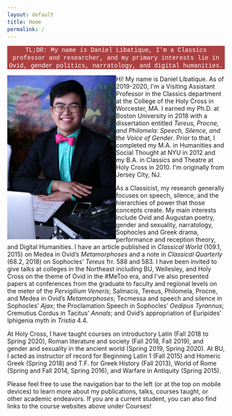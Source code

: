 ```yaml
---
layout: default
title: Home
permalink: /
---
```


<p align="center" style="background-color:#ac4142; color:#FFFFFF;"><span style="font-family:Courier;">TL;DR: My name is Daniel Libatique, I'm a Classics professor and researcher, and my primary interests lie in Ovid, gender politics, narratology, and digital humanities.</span></p>

<img align="left" src="../images/headshot.jpg" style="float" width="50%">

Hi! My name is Daniel Libatique. As of 2019-2020, I'm a Visiting Assistant Professor in the Classics department at the College of the Holy Cross in Worcester, MA. I earned my Ph.D. at Boston University in 2018 with a dissertation entitled *Tereus, Procne, and Philomela: Speech, Silence, and the Voice of Gender*. Prior to that, I completed my M.A. in Humanities and Social Thought at NYU in 2012 and my B.A. in Classics and Theatre at Holy Cross in 2010. I'm originally from Jersey City, NJ.

As a Classicist, my research generally focuses on speech, silence, and the hierarchies of power that those concepts create. My main interests include Ovid and Augustan poetry, gender and sexuality, narratology, Sophocles and Greek drama, performance and reception theory, and Digital Humanities. I have an article published in *Classical World* (109.1, 2015) on Medea in Ovid’s *Metamorphoses* and a note in *Classical Quarterly* (68.2, 2018) on Sophocles’ *Tereus* frr. 588 and 583. I have been invited to give talks at colleges in the Northeast including BU, Wellesley, and Holy Cross on the theme of Ovid in the #MeToo era, and I've also presented papers at conferences from the graduate to faculty and regional levels on the meter of the *Pervigilium Veneris*; Salmacis, Tereus, Philomela, Procne, and Medea in Ovid’s *Metamorphoses*; Tecmessa and speech and silence in Sophocles’ *Ajax*; the Proclamation Speech in Sophocles’ *Oedipus Tyrannus*; Cremutius Cordus in Tacitus’ *Annals*; and Ovid’s appropriation of Euripides’ Iphigenia myth in *Tristia* 4.4.

At Holy Cross, I have taught courses on introductory Latin (Fall 2018 to Spring 2020), Roman literature and society (Fall 2018, Fall 2019), and gender and sexuality in the ancient world (Spring 2019, Spring 2020). At BU, I acted as instructor of record for Beginning Latin 1 (Fall 2015) and Homeric Greek (Spring 2018) and T.F. for Greek History (Fall 2013), World of Rome (Spring and Fall 2014, Spring 2016), and Warfare in Antiquity (Spring 2015).

Please feel free to use the navigation bar to the left (or at the top on mobile devices) to learn more about my publications, talks, courses taught, or other academic endeavors. If you are a current student, you can also find links to the course websites above under Courses!
